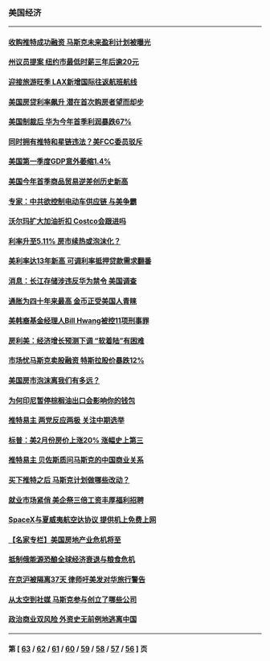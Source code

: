 ### 美国经济
---
#### [收购推特成功融资 马斯克未来盈利计划被曝光](../../pages/ncid1078158/n13723526.md) 
#### [州议员提案 纽约市最低时薪三年后逾20元](../../pages/ncid1078158/n13723070.md) 
#### [迎接旅游旺季 LAX新增国际往返航班航线](../../pages/ncid1078158/n13722824.md) 
#### [美国房贷利率飙升 潜在首次购房者望而却步](../../pages/ncid1078158/n13722721.md) 
#### [美国制裁后 华为今年首季利润暴跌67%](../../pages/ncid1078158/n13722751.md) 
#### [同时拥有推特和星链违法？美FCC委员驳斥](../../pages/ncid1078158/n13722679.md) 
#### [美国第一季度GDP意外萎缩1.4%](../../pages/ncid1078158/n13722625.md) 
#### [美国今年首季商品贸易逆差创历史新高](../../pages/ncid1078158/n13722368.md) 
#### [专家：中共欲控制电动车供应链 与美争霸](../../pages/ncid1078158/n13722161.md) 
#### [沃尔玛扩大加油折扣 Costco会跟进吗](../../pages/ncid1078158/n13722105.md) 
#### [利率升至5.11% 房市续热或泡沫化？](../../pages/ncid1078158/n13721966.md) 
#### [美利率达13年新高 可调利率抵押贷款需求翻番](../../pages/ncid1078158/n13722042.md) 
#### [消息：长江存储涉违反华为禁令 美国调查](../../pages/ncid1078158/n13721928.md) 
#### [通胀为四十年来最高 金币正受美国人青睐](../../pages/ncid1078158/n13721830.md) 
#### [美韩裔基金经理人Bill Hwang被控11项刑事罪](../../pages/ncid1078158/n13721871.md) 
#### [房利美：经济增长预测下调 “软着陆”有困难](../../pages/ncid1078158/n13721513.md) 
#### [市场忧马斯克卖股融资 特斯拉股价暴跌12%](../../pages/ncid1078158/n13721391.md) 
#### [美国房市泡沫离我们有多远？](../../pages/ncid1078158/n13721458.md) 
#### [为何印尼暂停棕榈油出口会影响你的钱包](../../pages/ncid1078158/n13721205.md) 
#### [推特易主 两党反应两极 关注中期选举](../../pages/ncid1078158/n13721254.md) 
#### [标普：美2月份房价上涨20% 涨幅史上第三](../../pages/ncid1078158/n13721128.md) 
#### [推特易主 贝佐斯质问马斯克的中国商业关系](../../pages/ncid1078158/n13721162.md) 
#### [买下推特之后 马斯克计划做哪些改动？](../../pages/ncid1078158/n13720685.md) 
#### [就业市场紧俏 美企祭三倍工资丰厚福利招聘](../../pages/ncid1078158/n13720656.md) 
#### [SpaceX与夏威夷航空达协议 提供机上免费上网](../../pages/ncid1078158/n13720395.md) 
#### [【名家专栏】美国房地产业危机将至](../../pages/ncid1078158/n13720263.md) 
#### [抵制俄能源恐酿全球经济衰退与粮食危机](../../pages/ncid1078158/n13720438.md) 
#### [在京沪被隔离37天 律师吁美发对华旅行警告](../../pages/ncid1078158/n13720436.md) 
#### [从太空到社媒 马斯克参与创立了哪些公司](../../pages/ncid1078158/n13719553.md) 
#### [政治商业双风险 外资史无前例地逃离中国](../../pages/ncid1078158/n13720271.md) 

---
#### 第 [ [63](./63.md) / [62](./62.md) / [61](./61.md) / [60](./60.md) / [59](./59.md) / [58](./58.md) / [57](./57.md) / [56](./56.md) ] 页
